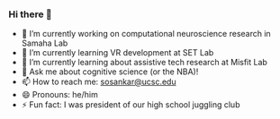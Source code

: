 ### Hi there 👋
- 🔭 I’m currently working on computational neuroscience research in Samaha Lab
- 🌱 I’m currently learning VR development at SET Lab
- 🌱 I’m currently learning about assistive tech research at Misfit Lab
- 💬 Ask me about cognitive science (or the NBA)!
- 📫 How to reach me: sosankar@ucsc.edu
- 😄 Pronouns: he/him
- ⚡ Fun fact: I was president of our high school juggling club
<!--
**sosankar/sosankar** is a ✨ _special_ ✨ repository because its `README.md` (this file) appears on your GitHub profile.

Here are some ideas to get you started:


-->
